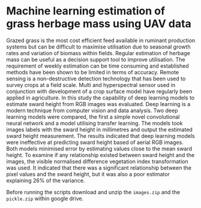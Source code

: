 # Machine learning estimation of grass herbage mass using UAV data

Grazed grass is the most cost efficient feed available in ruminant production systems but can be difficult to maximise utilisation due to seasonal growth rates and variation of biomass within fields. Regular estimation of herbage mass can be useful as a decision support tool to improve utilisation. The requirement of weekly estimation can be time consuming and established methods have been shown to be limited in terms of accuracy. Remote sensing is a non-destructive detection technology that has been used to survey crops at a field scale. Multi and hyperspectral sensor used in conjunction with development of a crop surface model have regularly been applied in agriculture. In this study the capability of deep learning models to estimate sward height from RGB images was evaluated. Deep learning is a modern technique from computer vision and data analysis. Two deep learning models were compared, the first a simple novel convolutional neural network and a model utilising transfer learning. The models took images labels with the sward height in millimetres and output the estimated sward height measurement. The results indicated that deep learning models were ineffective at predicting sward height based of aerial RGB images. Both models minimised error by estimating values close to the mean sward height. To examine if any relationship existed between sward height and the images, the visible normalised difference vegetation index transformation was used. It indicated that there was a significant relationship between the pixel values and the sward height, but it was also a poor estimator explaining 26% of the variance.  

Before running the scripts download and unzip the `images.zip` and the `pickle.zip` within google drive.  
